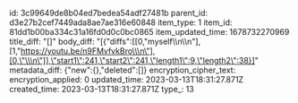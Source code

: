 id: 3c99649de8b04ed7bedea54adf27481b
parent_id: d3e27b2cef7449ada8ae7ae316e60848
item_type: 1
item_id: 81dd1b00ba334c31a16fd0d0c0bc0865
item_updated_time: 1678732270969
title_diff: "[]"
body_diff: "[{\"diffs\":[[0,\"myself\\\n\\\n\"],[1,\"https://youtu.be/n9FMvfvkBro\\\n\"],[0,\"\\\n\"]],\"start1\":241,\"start2\":241,\"length1\":9,\"length2\":38}]"
metadata_diff: {"new":{},"deleted":[]}
encryption_cipher_text: 
encryption_applied: 0
updated_time: 2023-03-13T18:31:27.871Z
created_time: 2023-03-13T18:31:27.871Z
type_: 13